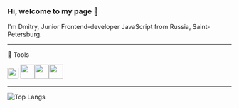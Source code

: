 ### Hi, welcome to my page 👋

I'm Dmitry, Junior Frontend-developer JavaScript from Russia, Saint-Petersburg.  
***
:wrench: Tools  
  
<img height="25" width="25" src="https://cdn.jsdelivr.net/npm/simple-icons@v4/icons/react.svg" />  <img height="32" width="32" src="https://cdn.jsdelivr.net/npm/simple-icons@v4/icons/html5.svg" /><img height="32" width="32" src="https://cdn.jsdelivr.net/npm/simple-icons@v4/icons/javascript.svg" /><img height="32" width="32" src="https://cdn.jsdelivr.net/npm/simple-icons@v4/icons/css3.svg" />



***
![Top Langs](https://github-readme-stats.vercel.app/api/top-langs/?username=skredmi&layout=compact&theme=tokyonight)

